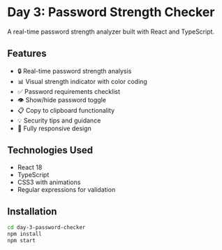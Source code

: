 # Day 3: Password Strength Checker

A real-time password strength analyzer built with React and TypeScript.

## Features
- 🔒 Real-time password strength analysis
- 📊 Visual strength indicator with color coding
- ✅ Password requirements checklist
- 👁️ Show/hide password toggle
- 📋 Copy to clipboard functionality
- 💡 Security tips and guidance
- 📱 Fully responsive design

## Technologies Used
- React 18
- TypeScript
- CSS3 with animations
- Regular expressions for validation

## Installation
```bash
cd day-3-password-checker
npm install
npm start